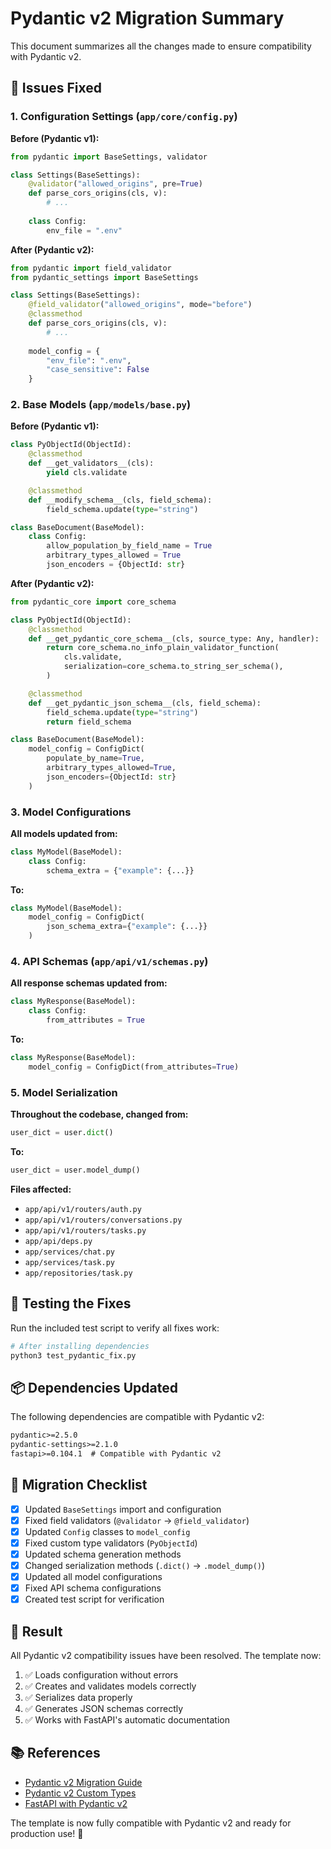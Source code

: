 # Pydantic v2 Migration Summary

This document summarizes all the changes made to ensure compatibility with Pydantic v2.

## 🔧 Issues Fixed

### 1. Configuration Settings (`app/core/config.py`)

**Before (Pydantic v1):**
```python
from pydantic import BaseSettings, validator

class Settings(BaseSettings):
    @validator("allowed_origins", pre=True)
    def parse_cors_origins(cls, v):
        # ...
    
    class Config:
        env_file = ".env"
```

**After (Pydantic v2):**
```python
from pydantic import field_validator
from pydantic_settings import BaseSettings

class Settings(BaseSettings):
    @field_validator("allowed_origins", mode="before")
    @classmethod
    def parse_cors_origins(cls, v):
        # ...
    
    model_config = {
        "env_file": ".env",
        "case_sensitive": False
    }
```

### 2. Base Models (`app/models/base.py`)

**Before (Pydantic v1):**
```python
class PyObjectId(ObjectId):
    @classmethod
    def __get_validators__(cls):
        yield cls.validate

    @classmethod
    def __modify_schema__(cls, field_schema):
        field_schema.update(type="string")

class BaseDocument(BaseModel):
    class Config:
        allow_population_by_field_name = True
        arbitrary_types_allowed = True
        json_encoders = {ObjectId: str}
```

**After (Pydantic v2):**
```python
from pydantic_core import core_schema

class PyObjectId(ObjectId):
    @classmethod
    def __get_pydantic_core_schema__(cls, source_type: Any, handler):
        return core_schema.no_info_plain_validator_function(
            cls.validate,
            serialization=core_schema.to_string_ser_schema(),
        )

    @classmethod
    def __get_pydantic_json_schema__(cls, field_schema):
        field_schema.update(type="string")
        return field_schema

class BaseDocument(BaseModel):
    model_config = ConfigDict(
        populate_by_name=True,
        arbitrary_types_allowed=True,
        json_encoders={ObjectId: str}
    )
```

### 3. Model Configurations

**All models updated from:**
```python
class MyModel(BaseModel):
    class Config:
        schema_extra = {"example": {...}}
```

**To:**
```python
class MyModel(BaseModel):
    model_config = ConfigDict(
        json_schema_extra={"example": {...}}
    )
```

### 4. API Schemas (`app/api/v1/schemas.py`)

**All response schemas updated from:**
```python
class MyResponse(BaseModel):
    class Config:
        from_attributes = True
```

**To:**
```python
class MyResponse(BaseModel):
    model_config = ConfigDict(from_attributes=True)
```

### 5. Model Serialization

**Throughout the codebase, changed from:**
```python
user_dict = user.dict()
```

**To:**
```python
user_dict = user.model_dump()
```

**Files affected:**
- `app/api/v1/routers/auth.py`
- `app/api/v1/routers/conversations.py`
- `app/api/v1/routers/tasks.py`
- `app/api/deps.py`
- `app/services/chat.py`
- `app/services/task.py`
- `app/repositories/task.py`

## 🧪 Testing the Fixes

Run the included test script to verify all fixes work:

```bash
# After installing dependencies
python3 test_pydantic_fix.py
```

## 📦 Dependencies Updated

The following dependencies are compatible with Pydantic v2:

```txt
pydantic>=2.5.0
pydantic-settings>=2.1.0
fastapi>=0.104.1  # Compatible with Pydantic v2
```

## 🔄 Migration Checklist

- [x] Updated `BaseSettings` import and configuration
- [x] Fixed field validators (`@validator` → `@field_validator`)
- [x] Updated `Config` classes to `model_config`
- [x] Fixed custom type validators (`PyObjectId`)
- [x] Updated schema generation methods
- [x] Changed serialization methods (`.dict()` → `.model_dump()`)
- [x] Updated all model configurations
- [x] Fixed API schema configurations
- [x] Created test script for verification

## 🚀 Result

All Pydantic v2 compatibility issues have been resolved. The template now:

1. ✅ Loads configuration without errors
2. ✅ Creates and validates models correctly
3. ✅ Serializes data properly
4. ✅ Generates JSON schemas correctly
5. ✅ Works with FastAPI's automatic documentation

## 📚 References

- [Pydantic v2 Migration Guide](https://docs.pydantic.dev/2.0/migration/)
- [Pydantic v2 Custom Types](https://docs.pydantic.dev/2.0/usage/types/custom/)
- [FastAPI with Pydantic v2](https://fastapi.tiangolo.com/tutorial/body/)

The template is now fully compatible with Pydantic v2 and ready for production use! 🎉 